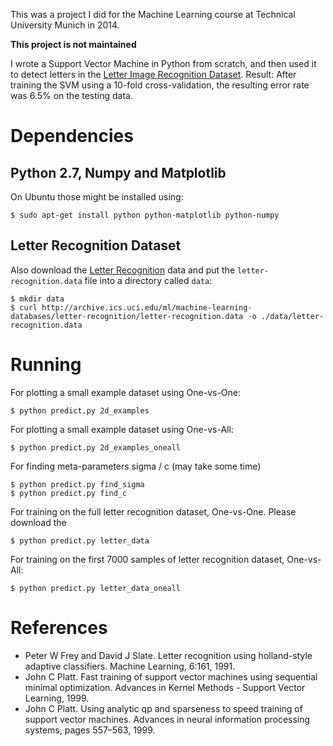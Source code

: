 This was a project I did for the Machine Learning course at Technical University Munich in 2014.

**This project is not maintained**

I wrote a Support Vector Machine in Python from scratch, and then used it to detect letters in the [Letter Image Recognition Dataset](http://archive.ics.uci.edu/ml/datasets/Letter+Recognition). Result:  After training the SVM using a 10-fold cross-validation, the resulting error rate was 6.5% on the testing data.

# Dependencies

## Python 2.7, Numpy and Matplotlib

On Ubuntu those might be installed using:

```
$ sudo apt-get install python python-matplotlib python-numpy
```

## Letter Recognition Dataset
  
Also download the [Letter Recognition](http://archive.ics.uci.edu/ml/datasets/Letter+Recognition) data and put the `letter-recognition.data` file into a directory called `data`:

```
$ mkdir data
$ curl http://archive.ics.uci.edu/ml/machine-learning-databases/letter-recognition/letter-recognition.data -o ./data/letter-recognition.data
```

# Running

For plotting a small example dataset using One-vs-One:

```
$ python predict.py 2d_examples
```

For plotting a small example dataset using One-vs-All:

```
$ python predict.py 2d_examples_oneall
```

For finding meta-parameters sigma / c (may take some time)

```
$ python predict.py find_sigma
$ python predict.py find_c
```

For training on the full letter recognition dataset, One-vs-One. Please download the 

```
$ python predict.py letter_data
```

For training on the first 7000 samples of letter recognition dataset, One-vs-All:

```
$ python predict.py letter_data_oneall
```

# References

 - Peter W Frey and David J Slate. Letter recognition using holland-style adaptive classifiers. Machine Learning, 6:161, 1991.
 - John C Platt. Fast training of support vector machines using sequential minimal optimization. Advances in Kernel Methods - Support Vector Learning, 1999.
 - John C Platt. Using analytic qp and sparseness to speed training of support vector machines. Advances in neural information processing systems, pages 557–563, 1999.

